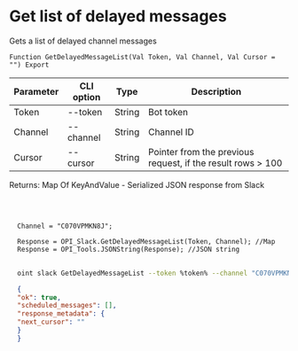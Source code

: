 ﻿---
sidebar_position: 5
---

# Get list of delayed messages
 Gets a list of delayed channel messages



`Function GetDelayedMessageList(Val Token, Val Channel, Val Cursor = "") Export`

  | Parameter | CLI option | Type | Description |
  |-|-|-|-|
  | Token | --token | String | Bot token |
  | Channel | --channel | String | Channel ID |
  | Cursor | --cursor | String | Pointer from the previous request, if the result rows > 100 |

  
  Returns:  Map Of KeyAndValue - Serialized JSON response from Slack

<br/>




```bsl title="Code example"
  
  Channel = "C070VPMKN8J";
  
  Response = OPI_Slack.GetDelayedMessageList(Token, Channel); //Map
  Response = OPI_Tools.JSONString(Response); //JSON string
```



```sh title="CLI command example"
    
  oint slack GetDelayedMessageList --token %token% --channel "C070VPMKN8J" --cursor %cursor%

```

```json title="Result"
  {
  "ok": true,
  "scheduled_messages": [],
  "response_metadata": {
  "next_cursor": ""
  }
  }

```
